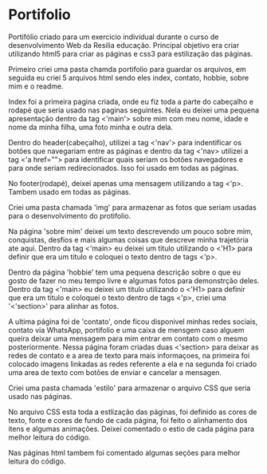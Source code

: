 # Portifolio

Portifólio criado para um exercicio individual durante o curso de desenvolvimento Web da Resilia educação.
Principal objetivo era criar utilizando html5 para criar as páginas e css3 para estilização das páginas.

Primeiro criei uma pasta chamda portifolio para guardar os arquivos, em seguida eu criei 5 arquivos html sendo eles index, contato, hobbie,  sobre mim e o readme.

Index foi a primeira pagina criada, onde eu fiz toda a parte do cabeçalho e rodapé que seria usado nas paginas seguintes. Nela eu deixei uma pequena apresentação dentro da tag <'main'> sobre mim com meu nome, idade e nome da minha filha, uma foto minha e outra dela.

Dentro do header(cabeçalho), utilizei a tag <'nav'> para indentificar os botões que navegariam entre as páginas e dentro da tag <'nav>
utilizei a tag <'a href=""> para identificar quais seriam os botões navegadores e para onde seriam redirecionados. Isso foi usado em todas as páginas.
  
No footer(rodapé), deixei apenas uma mensagem utilizando a tag <'p>. Tambem usado em todas as páginas.

Criei uma pasta chamada 'img' para armazenar as fotos que seriam usadas para o desenvolvimento do protifolio.

Na página 'sobre mim' deixei um texto descrevendo um pouco sobre mim, conquistas, desfios e mais algumas coisas que descreve minha trajetória ate aqui. Dentro da tag <'main> eu deixei um titulo utilizando o <'H1> para definir que era um titulo e coloquei o texto dentro de tags <'p>.

Dentro da página 'hobbie' tem uma pequena descrição sobre o que eu gosto de fazer no meu tempo livre e algumas fotos para demonstrção deles. Dentro da tag <'main> eu deixei um titulo utilizando o <'H1> para definir que era um titulo e coloquei o texto dentro de tags <'p>, criei uma '<'section>' para alinhar as fotos.

A ultima página foi de 'contato', onde ficou disponivel minhas redes sociais, contato via WhatsApp, portifolio e uma caixa de mensgem caso alguem queira deixar uma mensagem para mim entrar em contato com o mesmo posteriormente. Nessa página foram criadas duas <'section> para deixar as redes de contato e a area de texto para mais informaçoes, na primeira foi colocado imagens linkadas as redes referente a ela e na segunda foi criado uma area de texto com botões de enviar e cancelar a mensagen.

Criei uma pasta chamada 'estilo' para armazenar o arquivo CSS que seria usado nas páginas.

No arquivo CSS esta toda a estlização das páginas, foi definido as cores de texto, fonte e cores de fundo de cada página, foi feito o alinhamento dos itens e algumas animações. Deixei comentado o estio de cada página para melhor leitura do código.
  
Nas páginas html tambem foi comentado algumas seções para melhor leitura do código.
